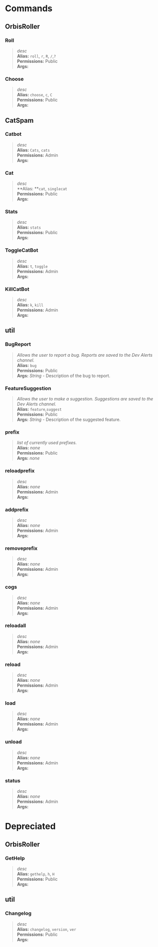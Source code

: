 # Commands

## OrbisRoller

### Roll 
> *desc*  
> **Alias:** `roll`, `r`, `R`, `/`,`?`  
> **Permissions:** Public  
> **Args:**  

### Choose 
> *desc*  
> **Alias:** `choose`, `c`, `C`  
> **Permissions:** Public  
> **Args:**  

## CatSpam

### Catbot 
> *desc*  
> **Alias:** `Cats`, `cats`  
> **Permissions:** Admin  
> **Args:**  

### Cat 
> *desc*  
> **Alias: **`cat`, `singlecat`  
> **Permissions:** Public  
> **Args:**  

### Stats 
> *desc*  
> **Alias:** `stats`  
> **Permissions:** Public  
> **Args:**  

### ToggleCatBot 
> *desc*  
> **Alias:** `t`, `toggle`  
> **Permissions:** Admin  
> **Args:**  

### KillCatBot 
> *desc*  
> **Alias:** `k`, `kill`  
> **Permissions:** Admin  
> **Args:**  

## util

### BugReport
> *Allows the user to report a bug. Reports are saved to the Dev Alerts channel.*  
> **Alias:** `bug`  
> **Permissions:** Public  
> **Args:** *String* - Description of the bug to report. 

### FeatureSuggestion
> *Allows the user to make a suggestion. Suggestions are saved to the Dev Alerts channel.*  
> **Alias:** `feature`,`suggest`  
> **Permissions:** Public  
> **Args:** *String* - Description of the suggested feature. 

### prefix
> *list of currently used prefixes.*  
> **Alias:** *none*  
> **Permissions:** Public  
> **Args:** *none* 

### reloadprefix
> *desc*  
> **Alias:** *none*  
> **Permissions:** Admin  
> **Args:**  

### addprefix
> *desc*  
> **Alias:** *none*  
> **Permissions:** Admin  
> **Args:**  

### removeprefix
> *desc*  
> **Alias:** *none*  
> **Permissions:** Admin  
> **Args:**  

### cogs
> *desc*  
> **Alias:** *none*  
> **Permissions:** Admin  
> **Args:**  

### reloadall
> *desc*  
> **Alias:** *none*  
> **Permissions:** Admin  
> **Args:**  

### reload
> *desc*  
> **Alias:** *none*  
> **Permissions:** Admin  
> **Args:**  

### load
> *desc*  
> **Alias:** *none*  
> **Permissions:** Admin  
> **Args:**  

### unload
> *desc*  
> **Alias:** *none*  
> **Permissions:** Admin  
> **Args:**  

### status
> *desc*  
> **Alias:** *none*    
> **Permissions:** Admin  
> **Args:**  

# Depreciated


## OrbisRoller

### GetHelp
> *desc*  
> **Alias:** `gethelp`, `h`, `H`  
> **Permissions:** Public  
> **Args:**  

## util

### Changelog
> *desc*  
> **Alias:** `changelog`, `version`, `ver`  
> **Permissions:** Public  
> **Args:**  
